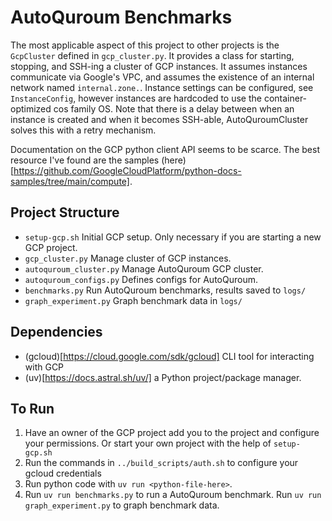 # AutoQuroum Benchmarks
The most applicable aspect of this project to other projects is the `GcpCluster` defined in `gcp_cluster.py`. It provides a class for starting, stopping, and SSH-ing a cluster of GCP instances. It assumes instances communicate via Google's VPC, and assumes the existence of an internal network named `internal.zone.`. Instance settings can be configured, see `InstanceConfig`, however instances are hardcoded to use the container-optimized cos family OS. Note that there is a delay between when an instance is created and when it becomes SSH-able, AutoQuroumCluster solves this with a retry mechanism.

Documentation on the GCP python client API seems to be scarce. The best resource I've found are the samples (here)[https://github.com/GoogleCloudPlatform/python-docs-samples/tree/main/compute].
## Project Structure
 - `setup-gcp.sh` Initial GCP setup. Only necessary if you are starting a new GCP project.
 - `gcp_cluster.py` Manage cluster of GCP instances. 
 - `autoquroum_cluster.py` Manage AutoQuroum GCP cluster.
 - `autoquroum_configs.py` Defines configs for AutoQuroum.
 - `benchmarks.py` Run AutoQuroum benchmarks, results saved to `logs/`
 - `graph_experiment.py` Graph benchmark data in `logs/`
## Dependencies
 - (gcloud)[https://cloud.google.com/sdk/gcloud] CLI tool for interacting with GCP
 - (uv)[https://docs.astral.sh/uv/] a Python project/package manager.
## To Run
 1. Have an owner of the GCP project add you to the project and configure your permissions. Or start your own project with the help of `setup-gcp.sh`
 2. Run the commands in `../build_scripts/auth.sh` to configure your gcloud credentials
 3. Run python code with `uv run <python-file-here>`.
 4. Run `uv run benchmarks.py` to run a AutoQuroum benchmark. Run `uv run graph_experiment.py` to graph benchmark data.

